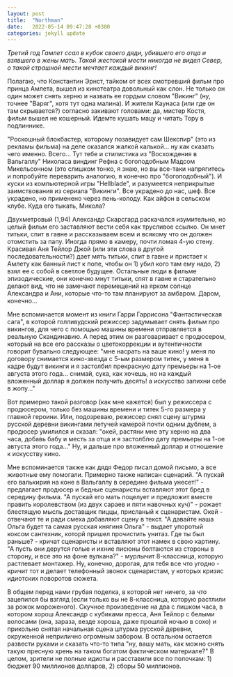 ```yaml
---
layout: post
title:  "Northman"
date:   2022-05-14 09:47:28 +0300
categories: jekyll update
---
```

*Третий год Гамлет ссал в кубок своего дяди, убившего его отца и взявшего в жены мать. Такой жестокой мести никогда не видел Север, о такой страшной мести мечтает каждый викинг!*

Полагаю, что Константин Эрнст, тайком от всех смотревший фильм про принца Амлета, вышел из кинотеатра довольный как слон. Не только он один может снять херню и назвать ее гордым словом "Викинг" (ну, точнее "Варяг", хотя тут одна малина). И жители Каунаса (или где он там скрывается?) согласно закивают головами: да, мистер Костя, фильм вышел не кошерный. Идемте кушать мацу и читать Тору в подлиннике.

"Роскошный блокбастер, которому позавидует сам Шекспир" (это из рекламы фильма) на деле оказался жалкой калькой... ну как сказать чего именно. Всего... Тут тебе и стилистика из "Восхождения в Вальгаллу" Николаса виндинг Рефна с богоподобным Мадсом Микельсонном (это слишком тонко, я знаю, но вы все-таки напрягитесь и попробуйте переварить аналогию, я конечно про "богоподобный"). И куски из компьютерной игры "Hellblade", и разумеется неприкрытые заимствования из сериала "Викинги". Все украдено до нас, шеф. Все украдено, но применено через пень-колоду. Как айфон в сельском клубе. Куда его тыкать, Микола?

Двухметровый (1,94) Александр Скарсгард раскачался изумительно, но целый фильм его заставляют вести себя как трусливое ссылко. Он мнет титьки, спит в гавне и рассказываем всем и всякому что он должен отомстить за папу. Иногда прямо в камеру, почти ломая 4-ую стену. Красивая Аня Тейлор Джой (или эти слова в другой последовательности?) дает мять титьки, спит в гавне и пристает к Амлету как банный лист к попе, чтобы он 1) убил кого там ему надо, 2) взял ее с собой в светлое будущее. Остальные люди в фильме эпизодические, они конечно мнут титьки, спят в гавне и старательно делают вид, что не замечают перемещений на ярком солнце Александра и Ани, которые что-то там планируют за амбаром. Даром, конечно...

Мне вспоминается момент из книги Гарри Гаррисона "Фантастическая сага", в которой голливудский режиссер задумывает снять фильм про викингов, для чего с помощью машины времени отправляется в реальную Скандинавию. А перед этим он разговаривает с продюсером, который на все его рассказы о цветокоррекции и аутентичности говорит бувально следующее: "мне насрать на ваше кино! у меня по договору снимается кино-звезда с 5-ым размером титек, у меня в кадре будут викинги и я застолбил прекрасную дату премьеры на 1-ое августа этого года... снимай, сука, как хочешь, но на каждый вложенный доллар я должен получить десять! а искусство запихни себе в жопу..."

Вот примерно такой разговор (как мне кажется) был у режиссера с продюсером, только без машины времени и титек 5-го размера у главной героини. Или, подозреваю, режиссер снял сцену штурма русской деревни викингами летучей камерой почти одним дублем, а продюсер умилился и сказал: "окей, растяни мне эту херню на два часа, добавь бабу и месть за отца и я застолблю дату премьеры на 1-ое автуста этого года..." Ну, и дальше про вложенный доллар и отношение к искусству кино.

Мне вспоминается также как дядя Федор писал домой письмо, а все животные ему помогали. Примерно также написан сценарий. "А пускай его валькирия на коне в Вальгаллу в середине фильма унесет!" - предлагает продюсер и бедные сценаристы вставляют этот бред в середину фильма. "А пускай его мать поцелует и предложит вместе править королевством (из двух сараев и пяти навочных куч)" - рожает блестящую мысль доставщик пиццы, присланый к сценаристам. Окей - отвечают те и ради смеха добавляют сцену в текст. "А давайте наша Ольга будет та самая русская княгиня Ольга" - выдает упоротый коксом сантехник, которй пришел прочистить унитаз. Где ты был раньше? - кричат сценаристы и вставляют этот намек в свою картину. "А пусть они дерутся голые и ихние писюны болтаются из стороны в сторону, и все это на фоне вулкана?" - мурлычит 8-классница, которую растлевает монтажер. Ну, конечно, дорогая, для тебя все что угодно - кричит тот и делает телефонный звонок сценаристам, у которых кризис идиотских поворотов сюжета.

В общем перед нами грубая поделка, в которой нет ничего, за что зацепился бы взгляд (если только вы не 8-классница, которую растлили за рожок мороженого). Скучное произведение на два с лишком часа, в котором хорош Александр с кубиками пресса, Аня Тейлор с белыми волосами (она, зараза, везде хороша, даже прошлой ночью в сохо) и прикольно снятая начальная сцена штурма русской деревни, окруженной неприлично огромным забором. В остальном остается развести руками и сказать что-то типа "ну, вашу мать, как можно снять такую пресную хрень на таком богатом фактическом материале?" В целом, зрители не полные идиоты и расставили все по полочкам: 1) бюджет 90 миллионов долларов, 2) сборы 50 миллионов.









